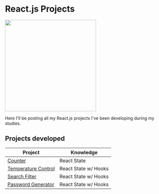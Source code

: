 # React.js Projects
<img src="https://external-content.duckduckgo.com/iu/?u=https%3A%2F%2Flogonoid.com%2Fimages%2Freact-logo.png&f=1&nofb=1" height="300">

Here I'll be posting all my React.js projects I've been developing during my studies.

## Projects developed
|                               Project                                 |  Knowledge  |
| ----------------------------------------------------------------------| ----------- |
| [Counter](https://github.com/AnteroJunior/React.js/tree/main/Counter) | React State |
| [Temperature Control](https://github.com/AnteroJunior/React.js/tree/main/temperature-control) | React State w/ Hooks |
| [Search Filter](https://github.com/AnteroJunior/React.js/tree/main/search-filter) | React State w/ Hooks |
| [Password Generator](https://github.com/AnteroJunior/React.js/tree/main/password-generator) | React State w/ Hooks |